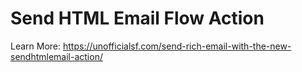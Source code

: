 # Send HTML Email Flow Action

Learn More: https://unofficialsf.com/send-rich-email-with-the-new-sendhtmlemail-action/
